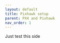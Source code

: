 ```yaml
---
layout: default
title: Pixhawk setup
parent: PX4 and Pixhawk
nav_order: 1
---
```


Just test this side